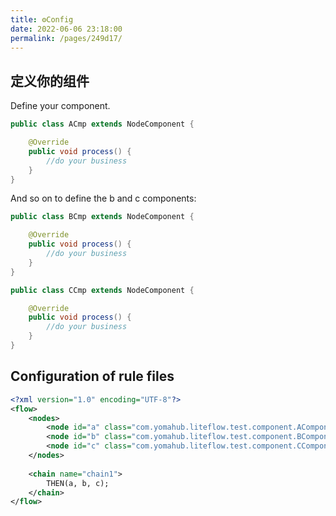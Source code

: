 ```yaml
---
title: ⚙️Config
date: 2022-06-06 23:18:00
permalink: /pages/249d17/
---
```


## 定义你的组件

Define your component.

```java
public class ACmp extends NodeComponent {

    @Override
    public void process() {
        //do your business
    }
}
```

And so on to define the b and c components:

```java
public class BCmp extends NodeComponent {

	@Override
	public void process() {
		//do your business
	}
}
```

```java
public class CCmp extends NodeComponent {

	@Override
	public void process() {
		//do your business
	}
}
```

## Configuration of rule files

```xml
<?xml version="1.0" encoding="UTF-8"?>
<flow>
	<nodes>
		<node id="a" class="com.yomahub.liteflow.test.component.AComponent"/>
		<node id="b" class="com.yomahub.liteflow.test.component.BComponent"/>
		<node id="c" class="com.yomahub.liteflow.test.component.CComponent"/>
	</nodes>
	
	<chain name="chain1">
		THEN(a, b, c);
	</chain>
</flow>
```